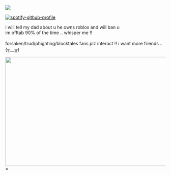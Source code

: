 ![](https://komarev.com/ghpvc/?username=beaverhollow&label=survivors&style=flat-square&color=000000&base=23264)

[![spotify-github-profile](https://spotify-github-profile.kittinanx.com/api/view?uid=6ee6c3uiykzyf00n8qqgt3t8m&cover_image=true&theme=natemoo-re&show_offline=true&background_color=c3ab9e&interchange=true&bar_color=AAAAAA&bar_color_cover=false)](https://github.com/kittinan/spotify-github-profile)

i will tell my dad about u he owns roblox and will ban u
<br>
im offtab 90% of the time .. whisper me !!
<br>
<br>
forsaken/trud/phighting/blocktales fans plz interact !! i want more friends .. (╥﹏╥)

<img src="https://files.catbox.moe/ufgrsj.png" width="588" height="343">
=

